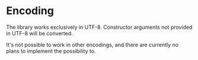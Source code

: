 # Encoding

The library works exclusively in UTF-8. Constructor arguments not provided in UTF-8 will be converted.

It's not possible to work in other encodings, and there are currently no plans to implement the possibility to.
